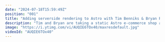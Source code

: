 ```yaml
---
date: "2024-07-18T15:59:49Z"
position: "001"
title: "Adding serverside rendering to Astro with Tim Benniks & Bryan Robinson"
description: "Tim and Bryan are taking a static Astro e-commerce shop and converting it to be server-rendered. They're using the newly empowered site to push data from the user to Hygraph via GraphQL Mutations so tune in!\r\n\r\nJoin the slack to become part of our community and ask us any questions: https://slack.hygraph.com"
image: "https://i.ytimg.com/vi/AUQIE6TOx40/maxresdefault.jpg"
videoId: "AUQIE6TOx40"
---
```


